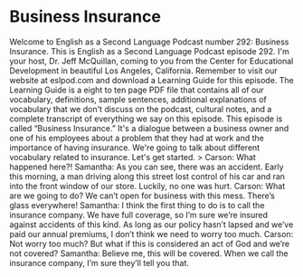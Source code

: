 # Business Insurance

Welcome to English as a Second Language Podcast number 292: Business Insurance.  This is English as a Second Language Podcast episode 292.  I'm your host, Dr. Jeff McQuillan, coming to you from the Center for Educational Development in beautiful Los Angeles, California.  Remember to visit our website at eslpod.com and download a Learning Guide for this episode.  The Learning Guide is a eight to ten page PDF file that contains all of our vocabulary, definitions, sample sentences, additional explanations of vocabulary that we don't discuss on the podcast, cultural notes, and a complete transcript of everything we say on this episode.  This episode is called “Business Insurance.”  It's a dialogue between a business owner and one of his employees about a problem that they had at work and the importance of having insurance.  We're going to talk about different vocabulary related to insurance.  Let's get started.  > Carson:  What happened here?!    Samantha:  As you can see, there was an accident.  Early this morning, a man driving along this street lost control of his car and ran into the front window of our store.  Luckily, no one was hurt.  Carson:  What are we going to do?  We can’t open for business with this mess.  There’s glass everywhere!  Samantha:  I think the first thing to do is to call the insurance company.  We have full coverage, so I’m sure we’re insured against accidents of this kind.  As long as our policy hasn’t lapsed and we’ve paid our annual premiums, I don’t think we need to worry too much.  Carson:  Not worry too much?  But what if this is considered an act of God and we’re not covered?     Samantha:  Believe me, this will be covered.  When we call the insurance company, I’m sure they’ll tell you that. 